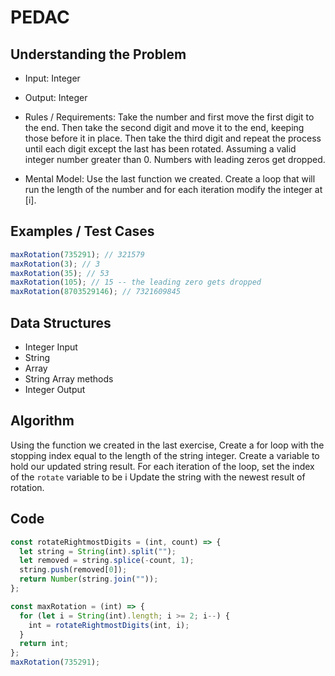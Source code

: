 # PEDAC

## Understanding the Problem

- Input:
  Integer

- Output:
  Integer

- Rules / Requirements:
  Take the number and first move the first digit to the end.
  Then take the second digit and move it to the end, keeping those before it in place.
  Then take the third digit and repeat the process until each digit except the last has been rotated.
  Assuming a valid integer number greater than 0.
  Numbers with leading zeros get dropped.

- Mental Model:
  Use the last function we created. Create a loop that will run the length of the number and for each iteration modify the integer at [i].

## Examples / Test Cases

```js
maxRotation(735291); // 321579
maxRotation(3); // 3
maxRotation(35); // 53
maxRotation(105); // 15 -- the leading zero gets dropped
maxRotation(8703529146); // 7321609845
```

## Data Structures

- Integer
  Input
- String
- Array
- String Array methods
- Integer
  Output

## Algorithm

Using the function we created in the last exercise,
Create a for loop with the stopping index equal to the length of the string integer.
Create a variable to hold our updated string result.
For each iteration of the loop, set the index of the `rotate` variable to be i
Update the string with the newest result of rotation.

## Code

```js
const rotateRightmostDigits = (int, count) => {
  let string = String(int).split("");
  let removed = string.splice(-count, 1);
  string.push(removed[0]);
  return Number(string.join(""));
};

const maxRotation = (int) => {
  for (let i = String(int).length; i >= 2; i--) {
    int = rotateRightmostDigits(int, i);
  }
  return int;
};
maxRotation(735291);
```
